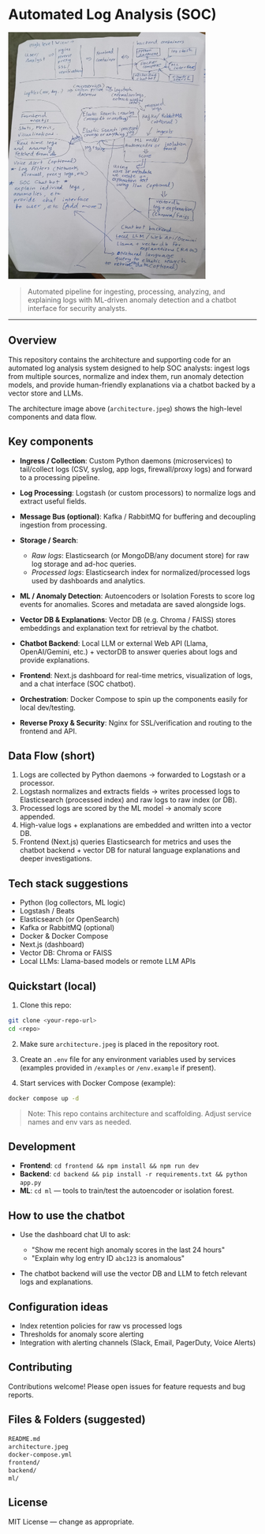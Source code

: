# Automated Log Analysis (SOC)

<img src="./architecture.jpeg" alt="Architecture" width="400" height="500" />

> Automated pipeline for ingesting, processing, analyzing, and explaining logs with ML-driven anomaly detection and a chatbot interface for security analysts.

---

## Overview

This repository contains the architecture and supporting code for an automated log analysis system designed to help SOC analysts: ingest logs from multiple sources, normalize and index them, run anomaly detection models, and provide human-friendly explanations via a chatbot backed by a vector store and LLMs.

The architecture image above (`architecture.jpeg`) shows the high-level components and data flow.

## Key components

* **Ingress / Collection**: Custom Python daemons (microservices) to tail/collect logs (CSV, syslog, app logs, firewall/proxy logs) and forward to a processing pipeline.
* **Log Processing**: Logstash (or custom processors) to normalize logs and extract useful fields.
* **Message Bus (optional)**: Kafka / RabbitMQ for buffering and decoupling ingestion from processing.
* **Storage / Search**:

  * *Raw logs*: Elasticsearch (or MongoDB/any document store) for raw log storage and ad-hoc queries.
  * *Processed logs*: Elasticsearch index for normalized/processed logs used by dashboards and analytics.
* **ML / Anomaly Detection**: Autoencoders or Isolation Forests to score log events for anomalies. Scores and metadata are saved alongside logs.
* **Vector DB & Explanations**: Vector DB (e.g. Chroma / FAISS) stores embeddings and explanation text for retrieval by the chatbot.
* **Chatbot Backend**: Local LLM or external Web API (Llama, OpenAI/Gemini, etc.) + vectorDB to answer queries about logs and provide explanations.
* **Frontend**: Next.js dashboard for real-time metrics, visualization of logs, and a chat interface (SOC chatbot).
* **Orchestration**: Docker Compose to spin up the components easily for local dev/testing.
* **Reverse Proxy & Security**: Nginx for SSL/verification and routing to the frontend and API.

## Data Flow (short)

1. Logs are collected by Python daemons -> forwarded to Logstash or a processor.
2. Logstash normalizes and extracts fields -> writes processed logs to Elasticsearch (processed index) and raw logs to raw index (or DB).
3. Processed logs are scored by the ML model -> anomaly score appended.
4. High-value logs + explanations are embedded and written into a vector DB.
5. Frontend (Next.js) queries Elasticsearch for metrics and uses the chatbot backend + vector DB for natural language explanations and deeper investigations.

## Tech stack suggestions

* Python (log collectors, ML logic)
* Logstash / Beats
* Elasticsearch (or OpenSearch)
* Kafka or RabbitMQ (optional)
* Docker & Docker Compose
* Next.js (dashboard)
* Vector DB: Chroma or FAISS
* Local LLMs: Llama-based models or remote LLM APIs

## Quickstart (local)

1. Clone this repo:

```bash
git clone <your-repo-url>
cd <repo>
```

2. Make sure `architecture.jpeg` is placed in the repository root.

3. Create an `.env` file for any environment variables used by services (examples provided in `/examples` or `/env.example` if present).

4. Start services with Docker Compose (example):

```bash
docker compose up -d
```

> Note: This repo contains architecture and scaffolding. Adjust service names and env vars as needed.

## Development

* **Frontend**: `cd frontend && npm install && npm run dev`
* **Backend**: `cd backend && pip install -r requirements.txt && python app.py`
* **ML**: `cd ml` — tools to train/test the autoencoder or isolation forest.

## How to use the chatbot

* Use the dashboard chat UI to ask:

  * "Show me recent high anomaly scores in the last 24 hours"
  * "Explain why log entry ID `abc123` is anomalous"
* The chatbot backend will use the vector DB and LLM to fetch relevant logs and explanations.

## Configuration ideas

* Index retention policies for raw vs processed logs
* Thresholds for anomaly score alerting
* Integration with alerting channels (Slack, Email, PagerDuty, Voice Alerts)

## Contributing

Contributions welcome! Please open issues for feature requests and bug reports.

## Files & Folders (suggested)

```
README.md
architecture.jpeg
docker-compose.yml
frontend/
backend/
ml/
```

## License

MIT License — change as appropriate.

